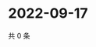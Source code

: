 # 2022-09-17

共 0 条

<!-- BEGIN WEIBO -->
<!-- 最后更新时间 Sat Sep 17 2022 22:00:45 GMT+0800 (China Standard Time) -->

<!-- END WEIBO -->
